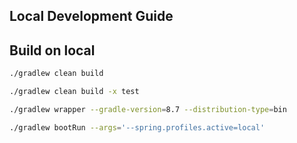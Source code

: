 ## Local Development Guide

## Build on local

```sh 
./gradlew clean build
```

```sh 
./gradlew clean build -x test
```


```sh
./gradlew wrapper --gradle-version=8.7 --distribution-type=bin
```

```sh
./gradlew bootRun --args='--spring.profiles.active=local'
``` 